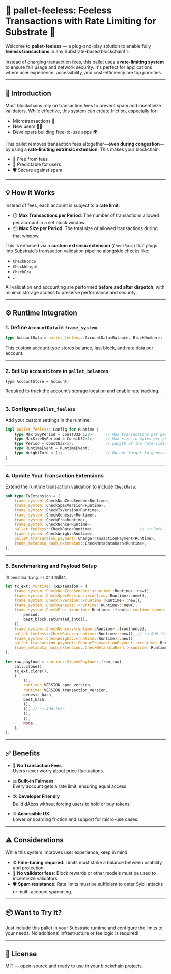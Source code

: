 # 🚫 pallet-feeless: Feeless Transactions with Rate Limiting for Substrate 🚫

Welcome to **pallet-feeless** — a plug-and-play solution to enable fully **feeless transactions** in any Substrate-based blockchain! ✨

Instead of charging transaction fees, this pallet uses a **rate-limiting system** to ensure fair usage and network security. It's perfect for applications where user experience, accessibility, and cost-efficiency are top priorities.

---

## 🧩 Introduction

Most blockchains rely on transaction fees to prevent spam and incentivize validators. While effective, this system can create friction, especially for:

- Microtransactions 💸  
- New users 🧑‍💻  
- Developers building free-to-use apps 🌍

This pallet removes transaction fees altogether—**even during congestion**—by using a **rate-limiting extrinsic extension**. This makes your blockchain:

- 🚫 Free from fees  
- 🔄 Predictable for users  
- 🛡️ Secure against spam  

---

## 💡 How It Works

Instead of fees, each account is subject to a **rate limit**:

- ⏱️ **Max Transactions per Period**: The number of transactions allowed per account in a set block window.
- 📦 **Max Size per Period**: The total size of allowed transactions during that window.

This is enforced via a **custom extrinsic extension** (`CheckRate`) that plugs into Substrate’s transaction validation pipeline alongside checks like:

- `CheckNonce`
- `CheckWeight`
- `CheckEra`
- ...

All validation and accounting are performed **before and after dispatch**, with minimal storage access to preserve performance and security.

---

## ⚙️ Runtime Integration

### 1. Define `AccountData` in `frame_system`

```rust ignore
type AccountData = pallet_feeless::AccountData<Balance, BlockNumber>;
```

This custom account type stores balance, last block, and rate data per account.

---

### 2. Set Up `AccountStore` in `pallet_balances`

```ignore
type AccountStore = Account;
```

Required to track the account’s storage location and enable rate tracking.

---

### 3. Configure `pallet_feeless`

Add your custom settings in the runtime:

```rust ignore
impl pallet_feeless::Config for Runtime {
    type MaxTxByPeriod = ConstU32<128>;     // Max transactions per period
    type MaxSizeByPeriod = ConstU32<1>;     // Max size in bytes per period
    type Period = ConstU32<5>;              // Length of the rate-limiting window (in blocks)
    type RuntimeEvent = RuntimeEvent;
    type WeightInfo = ();                   // Do not forget to generate and reference the weight after benchmarking
}
```

---

### 4. Update Your Transaction Extensions

Extend the runtime transaction validation to include `CheckRate`:

```rust ignore
pub type TxExtension = (
    frame_system::CheckNonZeroSender<Runtime>,
    frame_system::CheckSpecVersion<Runtime>,
    frame_system::CheckTxVersion<Runtime>,
    frame_system::CheckGenesis<Runtime>,
    frame_system::CheckEra<Runtime>,
    frame_system::CheckNonce<Runtime>,
    pallet_feeless::CheckRate<Runtime>,                    // 👈 Rate limit extension
    frame_system::CheckWeight<Runtime>,
    pallet_transaction_payment::ChargeTransactionPayment<Runtime>,
    frame_metadata_hash_extension::CheckMetadataHash<Runtime>,
);
```

---

### 5. Benchmarking and Payload Setup

In `benchmarking.rs` or similar:

```rust ignore
let tx_ext: runtime::TxExtension = (
    frame_system::CheckNonZeroSender::<runtime::Runtime>::new(),
    frame_system::CheckSpecVersion::<runtime::Runtime>::new(),
    frame_system::CheckTxVersion::<runtime::Runtime>::new(),
    frame_system::CheckGenesis::<runtime::Runtime>::new(),
    frame_system::CheckEra::<runtime::Runtime>::from(sp_runtime::generic::Era::mortal(
        period,
        best_block.saturated_into(),
    )),
    frame_system::CheckNonce::<runtime::Runtime>::from(nonce),
    pallet_feeless::CheckRate::<runtime::Runtime>::new(), // 👈 Add this
    frame_system::CheckWeight::<runtime::Runtime>::new(),
    pallet_transaction_payment::ChargeTransactionPayment::<runtime::Runtime>::from(0),
    frame_metadata_hash_extension::CheckMetadataHash::<runtime::Runtime>::new(false),
);

let raw_payload = runtime::SignedPayload::from_raw(
    call.clone(),
    tx_ext.clone(),
    (
        (),
        runtime::VERSION.spec_version,
        runtime::VERSION.transaction_version,
        genesis_hash,
        best_hash,
        (),
        (), // 👈 Add this
        (),
        (),
        None,
    ),
);
```

---

## ✅ Benefits

- 🚫 **No Transaction Fees**  
  Users never worry about price fluctuations.

- ⚖️ **Built-in Fairness**  
  Every account gets a rate limit, ensuring equal access.

- 🛠️ **Developer Friendly**  
  Build dApps without forcing users to hold or buy tokens.

- 🌐 **Accessible UX**  
  Lower onboarding friction and support for micro-use cases.

---

## ⚠️ Considerations

While this system improves user experience, keep in mind:

- ⚙️ **Fine-tuning required**: Limits must strike a balance between usability and protection.
- 🎯 **No validator fees**: Block rewards or other models must be used to incentivize validators.
- 🛡️ **Spam resistance**: Rate limits must be sufficient to deter Sybil attacks or multi-account spamming.

---

## 📦 Want to Try It?

Just include this pallet in your Substrate runtime and configure the limits to your needs. No additional infrastructure or fee logic is required!

---

## 📄 License

[MIT](./LICENSE) — open-source and ready to use in your blockchain projects.
